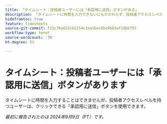 ```yaml
---
title: 「タイムシート：投稿者ユーザーには「承認用に送信」ボタンがある」
description: 「タイムシートに時間を入力できないにもかかわらず、投稿者アクセスレベルを持つユーザーは、クリックできる「承認用に送信」ボタンを持っています。」
hidefromtoc: true
feature: Timesheets
source-git-commit: f15c76a622c02154c3aa1bec6be9603af18bbf91
workflow-type: tm+mt
source-wordcount: '70'
ht-degree: 5%

---
```


# タイムシート：投稿者ユーザーには「承認用に送信」ボタンがあります

タイムシートに時間を入力することはできませんが、投稿者アクセスレベルを持つユーザーは、クリックできる「承認用に送信」ボタンを使用できます。

_最初に報告されたのは 2024年9月9日（PT）です。_
